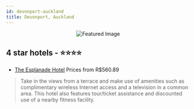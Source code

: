 ```yaml
---
id: devonport-auckland
title: Devonport, Auckland
---
```


<center><img src="https://i.travelapi.com/hotels/6000000/5090000/5089900/5089886/8c15e15a_z.jpg" alt="Featured Image" /></center>


##  4 star hotels - ⭐️⭐️⭐️⭐️

-    [The Esplanade Hotel](https://us.hurb.com/hotels/devonport/the-esplanade-hotel-JNP-JP304284?cmp=18055) Prices from R$560.89
   > Take in the views from a terrace and make use of amenities such as complimentary wireless Internet access and a television in a common area. This hotel also features tour/ticket assistance and discounted use of a nearby fitness facility.
